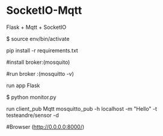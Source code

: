 # SocketIO-Mqtt
Flask + Mqtt + SocketIO

$ source env/bin/activate

pip install -r requirements.txt

#install broker:(mosquito)

#run broker    :(mosquitto -v)

run app Flask

$ python monitor.py

run client_pub Mqtt
mosquitto_pub -h localhost -m "Hello" -t testeandre/sensor -d

#Browser (http://0.0.0.0:8000/)
